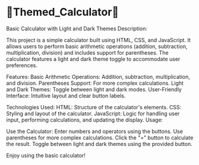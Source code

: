 # 🌟Themed_Calculator🌟
Basic Calculator with Light and Dark Themes Description:

This project is a simple calculator built using HTML, CSS, and JavaScript. It allows users to perform basic arithmetic operations (addition, subtraction, multiplication, division) and includes support for parentheses. The calculator features a light and dark theme toggle to accommodate user preferences.  

Features: Basic Arithmetic Operations: Addition, subtraction, multiplication, and division. Parentheses Support: For more complex calculations. Light and Dark Themes: Toggle between light and dark modes. User-Friendly Interface: Intuitive layout and clear button labels.

Technologies Used: HTML: Structure of the calculator's elements. CSS: Styling and layout of the calculator. JavaScript: Logic for handling user input, performing calculations, and updating the display. Usage:

Use the Calculator: Enter numbers and operators using the buttons. Use parentheses for more complex calculations. Click the "=" button to calculate the result. Toggle between light and dark themes using the provided button.

Enjoy using the basic calculator!
